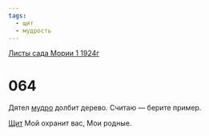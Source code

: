 ```yaml
---
tags:
  - щит
  - мудрость
---
```


[Листы сада Мории 1 1924г](/agni/1924)

# 064
Дятел [мудро](/tag/#мудрость) долбит дерево. Считаю — берите пример.   

[Щит](/tag/#щит) Мой охранит вас, Мои родные.   

